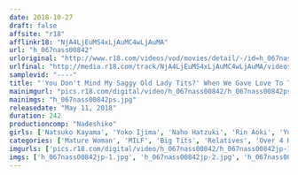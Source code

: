 ```yaml
---
date: 2018-10-27
draft: false
affsite: "r18"
afflinkr18: "NjA4LjEuMS4xLjAuMC4wLjAuMA"
url: "h_067nass00842"
urloriginal: "http://www.r18.com/videos/vod/movies/detail/-/id=h_067nass00842"
urlfinal: "http://media.r18.com/track/NjA4LjEuMS4xLjAuMC4wLjAuMA/videos/vod/movies/detail/-/id=h_067nass00842"
samplevid: "----"
title: "'You Don't Mind My Saggy Old Lady Tits?' When We Gave Love To This Graceful Big Tits Mature Woman, She Started To Get Incredibly Horny And Went Cum Crazy"
mainimgurl: "pics.r18.com/digital/video/h_067nass00842/h_067nass00842ps.jpg"
mainimgs: "h_067nass00842ps.jpg"
releasedate: "May 11, 2018"
duration: 242
productioncomp: "Nadeshiko"
girls: ['Natsuko Kayama', 'Yoko Ijima', 'Naho Hatzuki', 'Rin Aoki', 'Yuko Ishibashi', 'Yukari Orihara', 'Shizuko Fujiki', 'Sumire Shiratori', 'Hitomi Ohashi', 'Azusa Yagi']
categories: ['Mature Woman', 'MILF', 'Big Tits', 'Relatives', 'Over 4 Hours', 'Hi-Def']
imgurls: ['pics.r18.com/digital/video/h_067nass00842/h_067nass00842jp-1.jpg', 'pics.r18.com/digital/video/h_067nass00842/h_067nass00842jp-2.jpg', 'pics.r18.com/digital/video/h_067nass00842/h_067nass00842jp-3.jpg', 'pics.r18.com/digital/video/h_067nass00842/h_067nass00842jp-4.jpg', 'pics.r18.com/digital/video/h_067nass00842/h_067nass00842jp-5.jpg', 'pics.r18.com/digital/video/h_067nass00842/h_067nass00842jp-6.jpg', 'pics.r18.com/digital/video/h_067nass00842/h_067nass00842jp-7.jpg', 'pics.r18.com/digital/video/h_067nass00842/h_067nass00842jp-8.jpg', 'pics.r18.com/digital/video/h_067nass00842/h_067nass00842jp-9.jpg', 'pics.r18.com/digital/video/h_067nass00842/h_067nass00842jp-10.jpg', 'pics.r18.com/digital/video/h_067nass00842/h_067nass00842jp-11.jpg', 'pics.r18.com/digital/video/h_067nass00842/h_067nass00842jp-12.jpg', 'pics.r18.com/digital/video/h_067nass00842/h_067nass00842jp-13.jpg', 'pics.r18.com/digital/video/h_067nass00842/h_067nass00842jp-14.jpg', 'pics.r18.com/digital/video/h_067nass00842/h_067nass00842jp-15.jpg', 'pics.r18.com/digital/video/h_067nass00842/h_067nass00842jp-16.jpg', 'pics.r18.com/digital/video/h_067nass00842/h_067nass00842jp-17.jpg', 'pics.r18.com/digital/video/h_067nass00842/h_067nass00842jp-18.jpg', 'pics.r18.com/digital/video/h_067nass00842/h_067nass00842jp-19.jpg', 'pics.r18.com/digital/video/h_067nass00842/h_067nass00842jp-20.jpg']
imgs: ['h_067nass00842jp-1.jpg', 'h_067nass00842jp-2.jpg', 'h_067nass00842jp-3.jpg', 'h_067nass00842jp-4.jpg', 'h_067nass00842jp-5.jpg', 'h_067nass00842jp-6.jpg', 'h_067nass00842jp-7.jpg', 'h_067nass00842jp-8.jpg', 'h_067nass00842jp-9.jpg', 'h_067nass00842jp-10.jpg', 'h_067nass00842jp-11.jpg', 'h_067nass00842jp-12.jpg', 'h_067nass00842jp-13.jpg', 'h_067nass00842jp-14.jpg', 'h_067nass00842jp-15.jpg', 'h_067nass00842jp-16.jpg', 'h_067nass00842jp-17.jpg', 'h_067nass00842jp-18.jpg', 'h_067nass00842jp-19.jpg', 'h_067nass00842jp-20.jpg']
---
```

